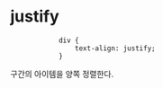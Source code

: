 # justify

                div {
                    text-align: justify;
                }

구간의 아이템을 양쪽 정렬한다.
